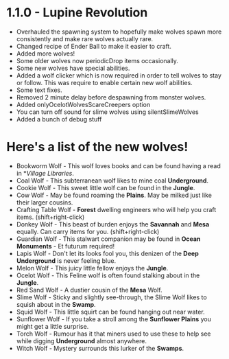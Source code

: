 1.1.0 - Lupine Revolution
=======
  * Overhauled the spawning system to hopefully make wolves spawn more consistently and make rare wolves actually rare.
  * Changed recipe of Ender Ball to make it easier to craft.
  * Added more wolves!
  * Some older wolves now periodicDrop items occasionally.
  * Some new wolves have special abilities.
  * Added a wolf clicker which is now required in order to tell wolves to stay or follow. This was require to enable certain new wolf abilities.
  * Some text fixes.
  * Removed 2 minute delay before despawning from monster wolves.
  * Added onlyOcelotWolvesScareCreepers option
  * You can turn off sound for slime wolves using silentSlimeWolves
  * Added a bunch of debug stuff

# Here's a list of the new wolves!
  * Bookworm Wolf - This wolf loves books and can be found having a read in **Village Libraries*.
  * Coal Wolf - This subterranean wolf likes to mine coal **Underground**.
  * Cookie Wolf - This sweet little wolf can be found in the **Jungle**.
  * Cow Wolf - May be found roaming the **Plains**. May be milked just like their larger cousins.
  * Crafting Table Wolf -  **Forest** dwelling engineers who will help you craft items. (shift+right-click)
  * Donkey Wolf - This beast of burden enjoys the **Savannah** and **Mesa** equally. Can carry items for you. (shift+right-click)
  * Guardian Wolf - This stalwart companion may be found in **Ocean Monuments** - Et futurum required!
  * Lapis Wolf - Don't let its looks fool you, this denizen of the **Deep Underground** is never feeling blue.
  * Melon Wolf - This juicy little fellow enjoys the **Jungle**.
  * Ocelot Wolf - This Feline wolf is often found stalking about in the **Jungle**.
  * Red Sand Wolf - A dustier cousin of the **Mesa** Wolf.
  * Slime Wolf - Sticky and slightly see-through, the Slime Wolf likes to squish about in the **Swamp**.
  * Squid Wolf - This little squirt can be found hanging out near water.
  * Sunflower Wolf - If you take a stroll among the **Sunflower Plains** you might get a little surprise.
  * Torch Wolf - Rumour has it that miners used to use these to help see while digging **Underground** almost anywhere. 
  * Witch Wolf - Mystery surrounds this lurker of the **Swamps**.
